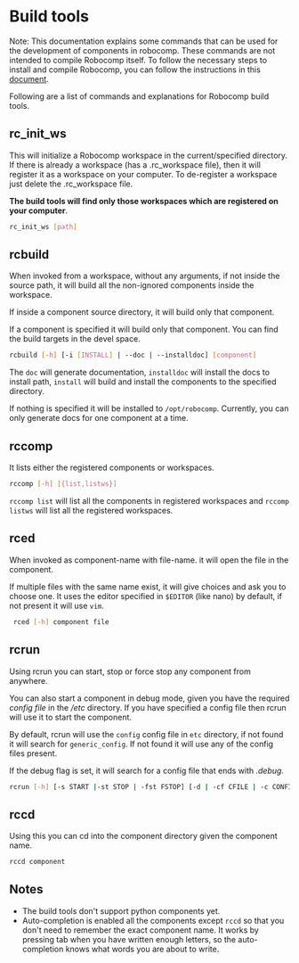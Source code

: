 # Build tools

Note: This documentation explains some commands that can be used for the development of components in robocomp. These commands are not intended to compile Robocomp itself. To follow the necessary steps to install and compile Robocomp, you can follow the instructions in this [document](https://github.com/robocomp/robocomp#installation-from-source).

Following are a list of commands and explanations for Robocomp build tools.
## rc_init_ws

This will initialize a Robocomp workspace in the current/specified directory. If there is already a workspace (has a .rc_workspace file), then it will register it as a workspace on your computer. To de-register a workspace just delete the .rc_workspace file. 

**The build tools will find only those workspaces which are registered on your computer**.
    
```bash
rc_init_ws [path]
```

## rcbuild

When invoked from a workspace, without any arguments, if not inside the source path, it will build all the non-ignored components inside the workspace. 

If inside a component source directory, it will build only that component. 

If a component is specified it will build only that component. You can find the build targets in the devel space.
    
```bash
rcbuild [-h] [-i [INSTALL] | --doc | --installdoc] [component]
```

The `doc` will generate documentation, `installdoc` will install the docs to install path, `install` will build and install the components to the specified directory. 

If nothing is specified it will be installed to `/opt/robocomp`. Currently, you can only generate docs for one component at a time.

## rccomp

It lists either the registered components or workspaces.

```bash
rccomp [-h] [{list,listws}]
```
 
`rccomp list` will list all the components in registered workspaces and `rccomp listws` will list all the registered workspaces.

## rced

When invoked as component-name with file-name. it will open the file in the component. 

If multiple files with the same name exist, it will give choices and ask you to choose one. It uses the editor specified in `$EDITOR` (like nano) by default, if not present it will use `vim`.

```bash
 rced [-h] component file
```

## rcrun

Using rcrun you can start, stop or force stop any component from anywhere. 

You can also start a component in debug mode, given you have the required *config file* in the */etc* directory. If you have specified a config file then rcrun will use it to start the component. 

By default, rcrun will use the `config` config file in `etc` directory, if not found it will search for `generic_config`. If not found it will use any of the config files present.

If the debug flag is set, it will search for a config file that ends with *.debug*.

```bash
rcrun [-h] [-s START |-st STOP | -fst FSTOP] [-d | -cf CFILE | -c CONFIG] [-is] [component]
```

## rccd

Using this you can cd into the component directory given the component name.

```bash
rccd component
```

## Notes

* The build tools don't support python components yet.
* Auto-completion is enabled all the components except `rccd` so that you don't need to remember the exact component name. It works by pressing tab when you have written enough letters, so the auto-completion knows what words you are about to write.
